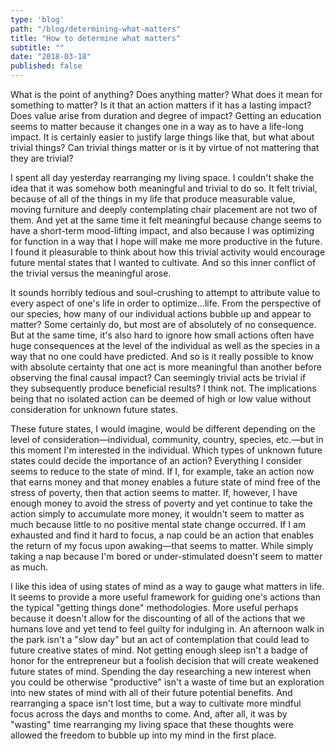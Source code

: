 ```yaml
---
type: 'blog'
path: "/blog/determining-what-matters"
title: "How to determine what matters"
subtitle: ""
date: "2018-03-18"
published: false
---
```

What is the point of anything? Does anything matter? What does it mean for something to matter? Is it that an action matters if it has a lasting impact? Does value arise from duration and degree of impact? Getting an education seems to matter because it changes one in a way as to have a life-long impact. It is certainly easier to justify large things like that, but what about trivial things? Can trivial things matter or is it by virtue of not mattering that they are trivial? 

I spent all day yesterday rearranging my living space. I couldn't shake the idea that it was somehow both meaningful and trivial to do so. It felt trivial, because of all of the things in my life that produce measurable value, moving furniture and deeply contemplating chair placement are not two of them. And yet at the same time it felt meaningful because change seems to have a short-term mood-lifting impact, and also because I was optimizing for function in a way that I hope will make me more productive in the future. I found it pleasurable to think about how this trivial activity would encourage future mental states that I wanted to cultivate. And so this inner conflict of the trivial versus the meaningful arose. 

It sounds horribly tedious and soul-crushing to attempt to attribute value to every aspect of one's life in order to optimize...life. From the perspective of our species, how many of our individual actions bubble up and appear to matter? Some certainly do, but most are of absolutely of no consequence. But at the same time, it's also hard to ignore how small actions often have huge consequences at the level of the individual as well as the species in a way that no one could have predicted. And so is it really possible to know with absolute certainty that one act is more meaningful than another before observing the final causal impact? Can seemingly trivial acts be trivial if they subsequently produce beneficial results? I think not. The implications being that no isolated action can be deemed of high or low value without consideration for unknown future states. 

These future states, I would imagine, would be different depending on the level of consideration—individual, community, country, species, etc.—but in this moment I'm interested in the individual. Which types of unknown future states could decide the importance of an action? Everything I consider seems to reduce to the state of mind. If I, for example, take an action now that earns money and that money enables a future state of mind free of the stress of poverty, then that action seems to matter. If, however, I have enough money to avoid the stress of poverty and yet continue to take the action simply to accumulate more money, it wouldn't seem to matter as much because little to no positive mental state change occurred. If I am exhausted and find it hard to focus, a nap could be an action that enables the return of my focus upon awaking—that seems to matter. While simply taking a nap because I'm bored or under-stimulated doesn't seem to matter as much. 

I like this idea of using states of mind as a way to gauge what matters in life. It seems to provide a more useful framework for guiding one's actions than the typical "getting things done" methodologies. More useful perhaps because it doesn't allow for the discounting of all of the actions that we humans love and yet tend to feel guilty for indulging in. An afternoon walk in the park isn't a "slow day" but an act of contemplation that could lead to future creative states of mind. Not getting enough sleep isn't a badge of honor for the entrepreneur but a foolish decision that will create weakened future states of mind. Spending the day researching a new interest when you could be otherwise "productive" isn't a waste of time but an exploration into new states of mind with all of their future potential benefits. And rearranging a space isn't lost time, but a way to cultivate more mindful focus across the days and months to come. And, after all, it was by "wasting" time rearranging my living space that these thoughts were allowed the freedom to bubble up into my mind in the first place.

